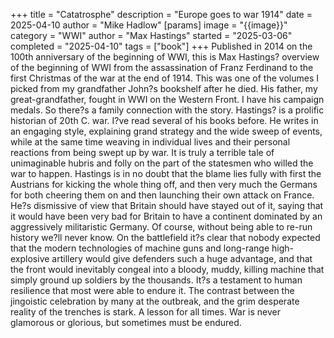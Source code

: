 +++
title = "Catatrosphe"
description = "Europe goes to war 1914"
date = 2025-04-10
author = "Mike Hadlow"
[params]
    image = "{{image}}"
    category = "WWI"
    author = "Max Hastings"
    started = "2025-03-06"
    completed = "2025-04-10"
    tags = ["book"]
+++
Published in 2014 on the 100th anniversary of the beginning of WWI, this is Max Hastings? overview of the beginning of WWI from the assassination of Franz Ferdinand to the first Christmas of the war at the end of 1914. This was one of the volumes I picked from my grandfather John?s bookshelf after he died. His father, my great-grandfather, fought in WWI on the Western Front. I have his campaign medals. So there?s a family connection with the story. Hastings? is a prolific historian of 20th C. war. I?ve read several of his books before. He writes in an engaging style, explaining grand strategy and the wide sweep of events, while at the same time weaving in individual lives and their personal reactions from being swept up by war. It is truly a terrible tale of unimaginable hubris and folly on the part of the statesmen who willed the war to happen. Hastings is in no doubt that the blame lies fully with first the Austrians for kicking the whole thing off, and then very much the Germans for both cheering them on and then launching their own attack on France. He?s dismissive of view that Britain should have stayed out of it, saying that it would have been very bad for Britain to have a continent dominated by an aggressively militaristic Germany. Of course, without being able to re-run history we?ll never know. On the battlefield it?s clear that nobody expected that the modern technologies of machine guns and long-range high-explosive artillery would give defenders such a huge advantage, and that the front would inevitably congeal into a bloody, muddy, killing machine that simply ground up soldiers by the thousands. It?s a testament to human resilience that most were able to endure it. The contrast between the jingoistic celebration by many at the outbreak, and the grim desperate reality of the trenches is stark. A lesson for all times. War is never glamorous or glorious, but sometimes must be endured.
